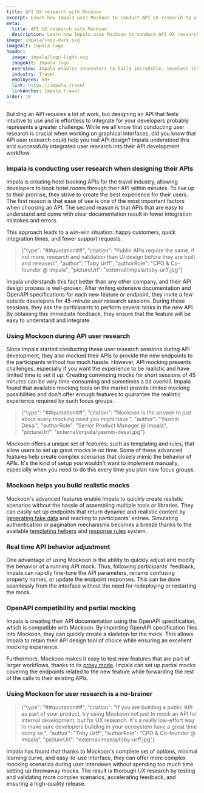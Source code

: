 ```yaml
---
title: API UX research with Mockoon
excerpt: Learn how Impala uses Mockoon to conduct API UX research to offer the best experience to their users
meta:
  title: API UX research with Mockoon
  description: Learn how Impala uses Mockoon to conduct API UX research to offer the best experience to their users
image: impala/logo-dark.svg
imageAlt: Impala logo
header:
  image: impala/logo-light.svg
  imageAlt: Impala logo
  overview: Impala enables innovators to build incredible, seamless travel experiences.
  industry: Travel
  employees: 50+
  link: https://impala.travel
  linkAnchor: Impala.travel
order: 10
---
```


Building an API requires a lot of work, but designing an API that feels intuitive to use and is effortless to integrate for your developers probably represents a greater challenge. While we all know that conducting user research is crucial when working on graphical interfaces, did you know that API user research could help you nail API design? Impala understood this and successfully integrated user research into their API development workflow.

### Impala is conducting user research when designing their APIs

Impala is creating hotel booking APIs for the travel industry, allowing developers to book hotel rooms through their API within minutes. To live up to their promise, they strive to create the best experience for their users. The first reason is that ease of use is one of the most important factors when choosing an API. The second reason is that APIs that are easy to understand and come with clear documentation result in fewer integration mistakes and errors.

This approach leads to a win-win situation: happy customers, quick integration times, and fewer support requests.

> {"type": "##quotation##", "citation": "Public APIs require the same, if not more, research and validation than UI design before they are built and released.", "author": "Toby Urff", "authorRole": "CPO & Co-founder @ Impala", "pictureUrl": "external/impala/toby-urff.jpg"}

Impala understands this fact better than any other company, and their API design process is well-proven. After writing extensive documentation and OpenAPI specifications for each new feature or endpoint, they invite a few outside developers for 45-minute user research sessions. During these sessions, they ask the participants to perform several tasks in the new API. By obtaining this immediate feedback, they ensure that the feature will be easy to understand and integrate.

### Using Mockoon during API user research

Since Impala started conducting these user research sessions during API development, they also mocked their APIs to provide the new endpoints to the participants without too much hassle. However, API mocking presents challenges, especially if you want the experience to be realistic and have limited time to set it up. Creating convincing mocks for short sessions of 45 minutes can be very time-consuming and sometimes a bit overkill. Impala found that available mocking tools on the market provide limited mocking possibilities and don't offer enough features to guarantee the realistic experience required by such focus groups.

> {"type": "##quotation##", "citation": "Mockoon is the answer to just about every mocking need you might have.", "author": "Yasmin Desai", "authorRole": "Senior Product Manager @ Impala", "pictureUrl": "external/impala/yasmin-desai.jpg"}

Mockoon offers a unique set of features, such as templating and rules, that allow users to set up great mocks in no time. Some of these advanced features help create complex scenarios that closely mimic the behavior of APIs. It's the kind of setup you wouldn't want to implement manually, especially when you need to do this every time you plan new focus groups.

### Mockoon helps you build realistic mocks

Mockoon's advanced features enable Impala to quickly create realistic scenarios without the hassle of assembling multiple tools or libraries. They can easily set up endpoints that return dynamic and realistic content by [generating fake data](/tutorials/generate-mock-json-data/) and reacting to participants' entries. Simulating authentication or pagination mechanisms becomes a breeze thanks to the available [templating helpers](docs:templating/overview) and [response rules](docs:route-responses/dynamic-rules) system.

### Real time API behavior adjustment

One advantage of using Mockoon is the ability to quickly adjust and modify the behavior of a running API mock. Thus, following participants' feedback, Impala can rapidly fine-tune the API parameters, rename confusing property names, or update the endpoint responses. This can be done seamlessly from the interface without the need for redeploying or restarting the mock.

### OpenAPI compatibility and partial mocking

Impala is creating their API documentation using the OpenAPI specification, which is compatible with Mockoon. By importing OpenAPI specification files into Mockoon, they can quickly create a skeleton for the mock. This allows Impala to retain their API design tool of choice while ensuring an excellent mocking experience.

Furthermore, Mockoon makes it easy to test new features that are part of larger workflows, thanks to its [proxy mode](docs:server-configuration/proxy-mode). Impala can set up partial mocks covering the endpoints related to the new feature while forwarding the rest of the calls to their existing APIs.

### Using Mockoon for user research is a no-brainer

> {"type": "##quotation##", "citation": "If you are building a public API as part of your product, try using Mockoon not just to mock an API for internal development, but for UX research. It's a really low-effort way to make sure developers building in your ecosystem have a great time doing so.", "author": "Toby Urff", "authorRole": "CPO & Co-founder @ Impala", "pictureUrl": "external/impala/toby-urff.jpg"}

Impala has found that thanks to Mockoon's complete set of options, minimal learning curve, and easy-to-use interface, they can offer more complex mocking scenarios during user interviews without spending too much time setting up throwaway mocks. The result is thorough UX research by testing and validating more complex scenarios, accelerating feedback, and ensuring a high-quality release.

